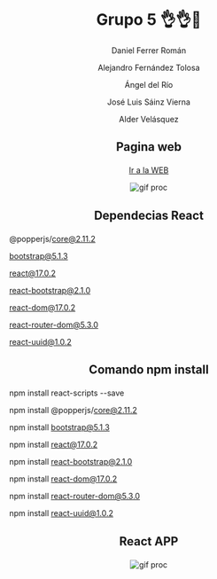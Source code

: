 <h1 align="center">Grupo 5 👌👌🤳</h1>
<p align="center">Daniel Ferrer Román</p>
<p align="center">Alejandro Fernández Tolosa</p>
<p align="center">Ángel del Río</p>
<p align="center">José Luis Sáinz Vierna</p>
<p align="center">Alder Velásquez</p>

##  <p align="center">Pagina web</p>

<p align="center"><a href="https://maxprain12.github.io/grupo5-react/">Ir a la WEB</a></p>

<div align="center" > 
 
![gif proc](https://media.giphy.com/media/rYRYpCxwuRnfJchL45/giphy.gif)

</div>
 
 

##  <p align="center">Dependecias React</p>

 @popperjs/core@2.11.2
 
 bootstrap@5.1.3
 
 react@17.0.2
 
 react-bootstrap@2.1.0
 
 react-dom@17.0.2
 
 react-router-dom@5.3.0
 
 react-uuid@1.0.2

## <p align="center">Comando npm install</p>

 npm install react-scripts --save

 npm install @popperjs/core@2.11.2
 
 npm install bootstrap@5.1.3
 
 npm install react@17.0.2
 
 npm install react-bootstrap@2.1.0
 
 npm install react-dom@17.0.2
 
 npm install react-router-dom@5.3.0
 
 npm install react-uuid@1.0.2

 



##  <p align="center">React APP</p> 

<div align="center" > 

  ![gif proc](https://media.giphy.com/media/qgQUggAC3Pfv687qPC/giphy.gif)
 
</div>


